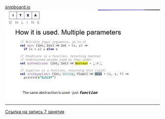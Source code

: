 
[snipboard.io](https://snipboard.io/)
![Snipboard-1](snipboard1.png)

---

[Ссылка на запись 7 занятия](https://us02web.zoom.us/rec/share/K403f68Zz8_MDD1ktaSE73As4n9sI6JjtWNKSMYsT-O7mjOpRtDIy-GpZzgkApdw.fI9RWceHL4b3v3rd)
